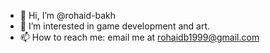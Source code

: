 - 👋 Hi, I’m @rohaid-bakh
- 👀 I’m interested in game development and art.
- 📫 How to reach me: email me at rohaidb1999@gmail.com

<!---
rohaid-bakh/rohaid-bakh is a ✨ special ✨ repository because its `README.md` (this file) appears on your GitHub profile.
You can click the Preview link to take a look at your changes.
--->
